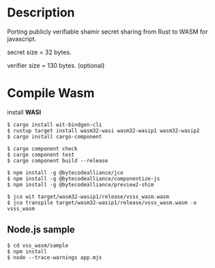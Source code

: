 # Description
Porting publicly verifiable shamir secret sharing from Rust to WASM for javascript.

secret size = 32 bytes.

verifier size = 130 bytes. (optional)

# Compile Wasm

install **WASI**

``` shell
$ cargo install wit-bindgen-cli
$ rustup target install wasm32-wasi wasm32-wasip1 wasm32-wasip2
$ cargo install cargo-component
```

``` shell
$ cargo component check
$ cargo component test
$ cargo component build --release
```

``` shell
$ npm install -g @bytecodealliance/jco
$ npm install -g @bytecodealliance/componentize-js
$ npm install -g @bytecodealliance/preview2-shim

$ jco wit target/wasm32-wasip1/release/vsss_wasm.wasm
$ jco transpile target/wasm32-wasip1/release/vsss_wasm.wasm -o vsss_wasm
```

## Node.js sample

``` shell
$ cd vss_wasm/sample
$ npm install
$ node --trace-warnings app.mjs
```
